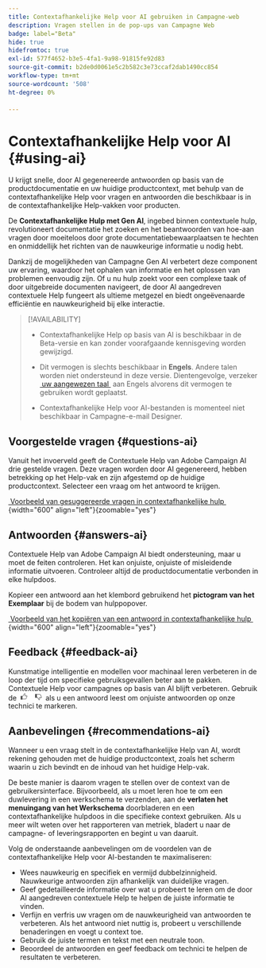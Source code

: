 ```yaml
---
title: Contextafhankelijke Help voor AI gebruiken in Campagne-web
description: Vragen stellen in de pop-ups van Campagne Web
badge: label="Beta"
hide: true
hidefromtoc: true
exl-id: 577f4652-b3e5-4fa1-9a98-91815fe92d83
source-git-commit: b2de0d0061e5c2b582c3e73ccaf2dab1490cc854
workflow-type: tm+mt
source-wordcount: '508'
ht-degree: 0%

---
```


# Contextafhankelijke Help voor AI {#using-ai}

U krijgt snelle, door AI gegenereerde antwoorden op basis van de productdocumentatie en uw huidige productcontext, met behulp van de contextafhankelijke Help voor vragen en antwoorden die beschikbaar is in de contextafhankelijke Help-vakken voor producten.

De **Contextafhankelijke Hulp met Gen AI**, ingebed binnen contextuele hulp, revolutioneert documentatie het zoeken en het beantwoorden van hoe-aan vragen door moeiteloos door grote documentatiebewaarplaatsen te hechten en onmiddellijk het richten van de nauwkeurige informatie u nodig hebt.

Dankzij de mogelijkheden van Campagne Gen AI verbetert deze component uw ervaring, waardoor het ophalen van informatie en het oplossen van problemen eenvoudig zijn. Of u nu hulp zoekt voor een complexe taak of door uitgebreide documenten navigeert, de door AI aangedreven contextuele Help fungeert als ultieme metgezel en biedt ongeëvenaarde efficiëntie en nauwkeurigheid bij elke interactie.

<!--
[Animation showing AI-powered contextual help in action](assets/do-not-localize/CH+AI-BETA.gif)-->

>[!AVAILABILITY]
>
>* Contextafhankelijke Help op basis van AI is beschikbaar in de Beta-versie en kan zonder voorafgaande kennisgeving worden gewijzigd.
>
>* Dit vermogen is slechts beschikbaar in **Engels**. Andere talen worden niet ondersteund in deze versie. Dientengevolge, verzeker [&#x200B; uw aangewezen taal &#x200B;](connect-to-campaign.md#language-pref) aan Engels alvorens dit vermogen te gebruiken wordt geplaatst.
>
>* Contextafhankelijke Help voor AI-bestanden is momenteel niet beschikbaar in Campagne-e-mail Designer.

<!--
## Consent {#consent-ai}

Campaign knowledge assistant embedded in the contextual help boxes uses AI. Your use of this capability constitutes consent that the information you provide in your session will be collected, used, disclosed, and retained by Adobe in accordance with the terms of Adobe's Customer Feedback Program. Please do not provide any personal information about yourself or other parties (including your name or contact information) in the knowledge assistant.

## Privacy {#privacy-ai}

Your data is encrypted and private following our standard data protection practices. Learn more about [Adobe Privacy Policies](https://www.adobe.com/privacy/policy.html){target="_blank"}.

The knowledge assistant AI capability does not use your data to train our models. We do not allow any partners or third parties to use your data for training their models or any other purpose.

For information specific to Adobe AI policies in Experience Cloud apps and solutions, refer to [this page](https://business.adobe.com/products/sensei/adobe-sensei.html){target="_blank"}.
-->

## Voorgestelde vragen {#questions-ai}

Vanuit het invoerveld geeft de Contextuele Help van Adobe Campaign AI drie gestelde vragen. Deze vragen worden door AI gegenereerd, hebben betrekking op het Help-vak en zijn afgestemd op de huidige productcontext. Selecteer een vraag om het antwoord te krijgen.

[&#x200B; Voorbeeld van gesuggereerde vragen in contextafhankelijke hulp &#x200B;](assets/do-not-localize/suggested-questions.png){width="600" align="left"}{zoomable="yes"}

## Antwoorden {#answers-ai}

Contextuele Help van Adobe Campaign AI biedt ondersteuning, maar u moet de feiten controleren. Het kan onjuiste, onjuiste of misleidende informatie uitvoeren. Controleer altijd de productdocumentatie verbonden in elke hulpdoos.

Kopieer een antwoord aan het klembord gebruikend het **pictogram van het Exemplaar** bij de bodem van hulppopover.

[&#x200B; Voorbeeld van het kopiëren van een antwoord in contextafhankelijke hulp &#x200B;](assets/do-not-localize/copy-answer.png){width="600" align="left"}{zoomable="yes"}

## Feedback {#feedback-ai}

Kunstmatige intelligentie en modellen voor machinaal leren verbeteren in de loop der tijd om specifieke gebruiksgevallen beter aan te pakken. Contextuele Help voor campagnes op basis van AI blijft verbeteren. Gebruik de <img src="assets/do-not-localize/thumb.png" width="10%"/> als u een antwoord leest om onjuiste antwoorden op onze technici te markeren.

## Aanbevelingen {#recommendations-ai}

Wanneer u een vraag stelt in de contextafhankelijke Help van AI, wordt rekening gehouden met de huidige productcontext, zoals het scherm waarin u zich bevindt en de inhoud van het huidige Help-vak.

De beste manier is daarom vragen te stellen over de context van de gebruikersinterface. Bijvoorbeeld, als u moet leren hoe te om een duwlevering in een werkschema te verzenden, aan de **verlaten het menuingang van het Werkschema** doorbladeren en een contextafhankelijke hulpdoos in die specifieke context gebruiken. Als u meer wilt weten over het rapporteren van metriek, bladert u naar de campagne- of leveringsrapporten en begint u van daaruit.

Volg de onderstaande aanbevelingen om de voordelen van de contextafhankelijke Help voor AI-bestanden te maximaliseren:

* Wees nauwkeurig en specifiek en vermijd dubbelzinnigheid. Nauwkeurige antwoorden zijn afhankelijk van duidelijke vragen.
* Geef gedetailleerde informatie over wat u probeert te leren om de door AI aangedreven contextuele Help te helpen de juiste informatie te vinden.
* Verfijn en verfris uw vragen om de nauwkeurigheid van antwoorden te verbeteren. Als het antwoord niet nuttig is, probeert u verschillende benaderingen en voegt u context toe.
* Gebruik de juiste termen en tekst met een neutrale toon.
* Beoordeel de antwoorden en geef feedback om technici te helpen de resultaten te verbeteren.